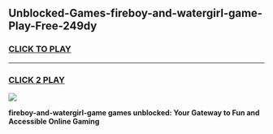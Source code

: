 
## Unblocked-Games-fireboy-and-watergirl-game-Play-Free-249dy
<h3>
<a href="https://premium76.site?title=fireboy-and-watergirl-game&ref=24M">CLICK TO PLAY</a></h3>
<hr>

<h3>
<a href="https://premium76.site?title=fireboy-and-watergirl-game&ref=24M">CLICK 2 PLAY</a>
  
</h3>

<a href="https://premium76.site?title=fireboy-and-watergirl-game&ref=24M"><img src="https://clearcache.store/games.png"></a>


**fireboy-and-watergirl-game games unblocked: Your Gateway to Fun and Accessible Online Gaming**
